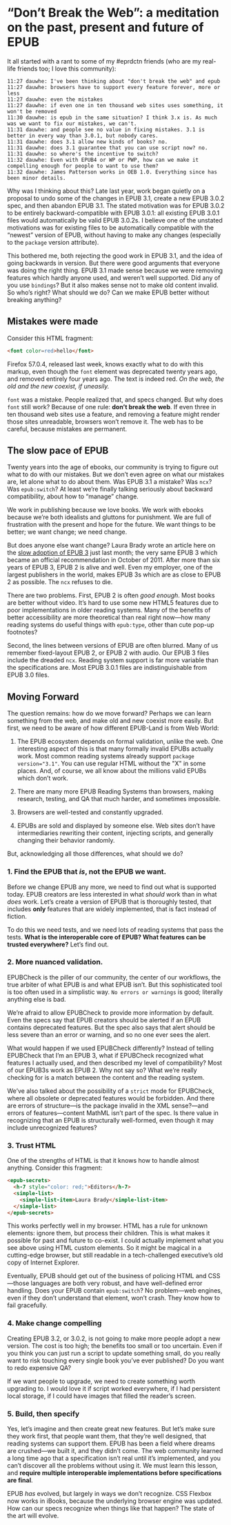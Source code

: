 # “Don’t Break the Web”: a meditation on the past, present and future of EPUB

It all started with a rant to some of my #eprdctn friends (who are my real-life friends too; I love this community):

```
11:27 dauwhe: I've been thinking about "don't break the web" and epub
11:27 dauwhe: browsers have to support every feature forever, more or less
11:27 dauwhe: even the mistakes
11:27 dauwhe: if even one in ten thousand web sites uses something, it won't be removed
11:30 dauwhe: is epub in the same situation? I think 3.x is. As much was we want to fix our mistakes, we can't.
11:31 dauwhe: and people see no value in fixing mistakes. 3.1 is better in every way than 3.0.1, but nobody cares.
11:31 dauwhe: does 3.1 allow new kinds of books? no.
11:31 dauwhe: does 3.1 guarantee that you can use script now? no.
11:31 dauwhe: so where's the incentive to switch?
11:32 dauwhe: Even with EPUB4 or WP or PWP, how can we make it compelling enough for people to want to use them?
11:32 dauwhe: James Patterson works in OEB 1.0. Everything since has been minor details.
```
Why was I thinking about this? Late last year, work began quietly on a proposal to undo some of the changes in EPUB 3.1, create a new EPUB 3.0.2 spec, and then abandon EPUB 3.1. The stated motivation was for EPUB 3.0.2 to be entirely backward-compatible with EPUB 3.0.1: all existing EPUB 3.0.1 files would automatically be valid EPUB 3.0.2s. I believe one of the  unstated motivations was for existing files to be automatically compatible with the “newest” version of EPUB, without having to make any changes (especially to the `package` version attribute).

This bothered me, both rejecting the good work in EPUB 3.1, and the idea of going backwards in version. But there were good arguments that everyone was doing the right thing. EPUB 3.1 made sense because we were removing features which hardly anyone used, and weren’t well supported. Did any of you use `bindings`? But it also makes sense not to make old content invalid. So who’s right? What should we do? Can we make EPUB better without breaking anything? 

## Mistakes were made


Consider this HTML fragment:

```html
<font color=red>hello</font>
```

Firefox 57.0.4, released last week, knows exactly what to do with this markup, even though the `font` element was deprecated twenty years ago, and removed entirely four years ago. The text is indeed red. *On the web, the old and the new coexist, if uneasily.*

`font` was a mistake. People realized that, and specs changed. But why does `font` still work? Because of one rule: **don’t break the web**. If even three in ten thousand web sites use a feature, and removing a feature might render those sites unreadable, browsers won’t remove it. The web has to be careful, because mistakes are permanent. 


## The slow pace of EPUB


Twenty years into the age of ebooks, our community is trying to figure out what to do with our mistakes. But we don’t even agree on what our mistakes are, let alone what to do about them. Was EPUB 3.1 a mistake? Was `ncx`? Was `epub:switch`? At least we’re finally talking seriously about backward compatibility, about how to “manage” change.

We work in publishing because we love books. We work with ebooks because we’re both idealists and gluttons for punishment. We are full of frustration with the present and hope for the future. We want things to be better; we want change; we need change.

But does anyone else want change? Laura Brady wrote an article here on the [slow adoption of EPUB 3](http://epubsecrets.com/on-the-slow-adoption-of-epub-3.php) just last month; the very same EPUB 3 which became an official recommendation in October of 2011. After more than six years of EPUB 3, EPUB 2 is alive and well. Even my employer, one of the largest publishers in the world, makes EPUB 3s which are as close to EPUB 2 as possible. The `ncx` refuses to die.

There are two problems. First, EPUB 2 is often *good enough*. Most books are better without video. It’s hard to use some new HTML5 features due to poor implementations in older reading systems. Many of the benefits of better accessibility are more theoretical than real right now—how many reading systems do useful things with `epub:type`, other than cute pop-up footnotes?

Second, the lines between versions of EPUB are often blurred. Many of us remember fixed-layout EPUB 2, or EPUB 2 with audio. Our EPUB 3 files include the dreaded `ncx`. Reading system support is far more variable than the specifications are. Most EPUB 3.0.1 files are indistinguishable from EPUB 3.0 files.

## Moving Forward

The question remains: how do we move forward? Perhaps we can learn something from the web, and make old and new coexist more easily. But first, we need to be aware of how different EPUB-Land is from Web World:


1. The EPUB ecosystem depends on formal validation, unlike the web. One interesting aspect of this is that many formally invalid EPUBs actually work. Most common reading systems already support `package version="3.1"`. You can use regular HTML without the "X" in some places. And, of course, we all know about the millions valid EPUBs which don’t work.

2. There are many more EPUB Reading Systems than browsers, making research, testing, and QA that much harder, and sometimes impossible.

3. Browsers are well-tested and constantly upgraded.

4. EPUBs are sold and displayed by someone else. Web sites don’t have intermediaries rewriting their content, injecting scripts, and generally changing their behavior randomly. 

But, acknowledging all those differences, what should we do?


### 1. Find the EPUB that *is*, not the EPUB we want.

Before we change EPUB any more, we need to find out what is supported today. EPUB creators are less interested in what *should* work than in what *does* work. Let’s create a version of EPUB that is thoroughly tested, that includes **only** features that are widely implemented, that is fact instead of fiction.

To do this we need tests, and we need lots of reading systems that pass the tests. **What is the interoperable core of EPUB? What features can be trusted everywhere?** Let’s find out.

### 2. More nuanced validation.

EPUBCheck is the piller of our community, the center of our workflows, the true arbiter of what EPUB is and what EPUB isn’t. But this sophisticated tool is too often used in a simplistic way. `No errors or warnings` is good; literally anything else is bad. 

We’re afraid to allow EPUBCheck to provide more information by default. Even the specs say that EPUB creators should be alerted if an EPUB contains deprecated features. But the spec also says that alert should be less severe than an error or warning, and so no one ever sees the alert.

What would happen if we used EPUBCheck differently? Instead of telling EPUBCheck that I’m an EPUB 3, what if EPUBCheck recognized what features I actually used, and then described my level of compatibility? Most of our EPUB3s work as EPUB 2. Why not say so? What we’re really checking for is a match between the content and the reading system.

We’ve also talked about the possibility of a `strict` mode for EPUBCheck, where all obsolete or deprecated features would be forbidden. And there are errors of structure—is the package invalid in the XML sense?—and errors of features—content MathML isn’t part of the spec. Is there value in recognizing that an EPUB is structurally well-formed, even though it may include unrecognized features?

### 3. Trust HTML

One of the strengths of HTML is that it knows how to handle almost anything. Consider this fragment:

```html
<epub-secrets>
  <h-7 style="color: red;">Editors</h-7>
  <simple-list>
    <simple-list-item>Laura Brady</simple-list-item>
  </simple-list>
</epub-secrets>
```

This works perfectly well in my browser. HTML has a rule for unknown elements: ignore them, but process their children. This is what makes it possible for past and future to co-exist. I could actually implement what you see above using HTML custom elements. So it might be magical in a cutting-edge browser, but still readable in a tech-challenged executive’s old copy of Internet Explorer.

Eventually, EPUB should get out of the business of policing HTML and CSS—those languages are both very robust, and have well-defined error handling. Does your EPUB contain `epub:switch`? No problem—web engines, even if they don’t understand that element, won’t crash. They know how to fail gracefully. 

### 4. Make change compelling

Creating EPUB 3.2, or 3.0.2, is not going to make more people adopt a new version. The cost is too high; the benefits too small or too uncertain. Even if you think you can just run a script to update something small, do you really want to risk touching every single book you’ve ever published? Do you want to redo expensive QA?

If we want people to upgrade, we need to create something worth upgrading to. I would love it if script worked everywhere, if I had persistent local storage, if I could have images that filled the reader’s screen. 

### 5. Build, then specify

Yes, let’s imagine and then create great new features. But let’s make sure they work first, that people want them, that they’re well designed, that reading systems can support them. EPUB has been a field where dreams are crushed—we built it, and they didn’t come. The web community learned a long time ago that a specification isn’t real until it’s implemented, and you can’t discover all the problems without using it. We must learn this lesson, and **require multiple interoperable implementations before specifications are final**. 

EPUB *has* evolved, but largely in ways we don’t recognize. CSS Flexbox now works in iBooks, because the underlying browser engine was updated. How can our specs recognize when things like that happen? The state of the art will evolve.






